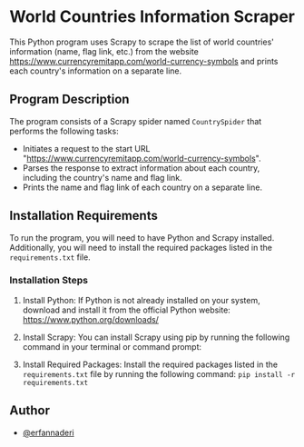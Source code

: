 # World Countries Information Scraper

This Python program uses Scrapy to scrape the list of world countries' information (name, flag link, etc.) from the
website https://www.currencyremitapp.com/world-currency-symbols and prints each country's information on a separate
line.

## Program Description

The program consists of a Scrapy spider named `CountrySpider` that performs the following tasks:

- Initiates a request to the start URL "https://www.currencyremitapp.com/world-currency-symbols".
- Parses the response to extract information about each country, including the country's name and flag link.
- Prints the name and flag link of each country on a separate line.

## Installation Requirements

To run the program, you will need to have Python and Scrapy installed. Additionally, you will need to install the
required packages listed in the `requirements.txt` file.

### Installation Steps

1. Install Python: If Python is not already installed on your system, download and install it from the official Python
   website: https://www.python.org/downloads/

2. Install Scrapy: You can install Scrapy using pip by running the following command in your terminal or command prompt:

3. Install Required Packages: Install the required packages listed in the `requirements.txt` file by running the
   following command:
   `pip install -r requirements.txt`

## Author

- [@erfannaderi](https://github.com/erfannaderi)
